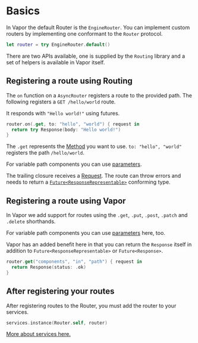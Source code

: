 # Basics

In Vapor the default Router is the `EngineRouter`. You can implement custom routers by implementing one conformant to the `Router` protocol.

```swift
let router = try EngineRouter.default()
```

There are two APIs available, one is supplied by the `Routing` library and a set of helpers is available in Vapor itself.

## Registering a route using Routing

The `on` function on a `AsyncRouter` registers a route to the provided path. The following registers a `GET /hello/world` route.

It responds with `"Hello world!"` using futures.

```swift
router.on(.get, to: "hello", "world") { request in
  return try Response(body: "Hello world!")
}
```

The `.get` represents the [Method](../http/method.md) you want to use. `to: "hello", "world"` registers the path `/hello/world`.

For variable path components you can use [parameters](parameters.md).

The trailing closure receives a [Request](../http/request.md). The route can throw errors and needs to return a [`Future<ResponseRepresentable>`](../http/response.md) conforming type.

## Registering a route using Vapor

In Vapor we add support for routes using the `.get`, `.put`, `.post`, `.patch` and `.delete` shorthands.

For variable path components you can use [parameters](parameters.md) here, too.

Vapor has an added benefit here in that you can return the `Response` itself in addition to `Future<ResponseRepresentable>` or `Future<Response>`.

```swift
router.get("components", "in", "path") { request in
  return Response(status: .ok)
}
```

## After registering your routes

After registering routes to the Router, you must add the router to your services.

```swift
services.instance(Router.self, router)
```

[More about services here.](../concepts/services.md)

